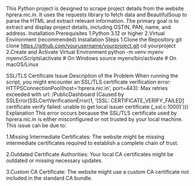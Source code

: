 This Python project is designed to scrape project details from the website hprera.nic.in. It uses the requests library to fetch data and BeautifulSoup to parse the HTML and extract relevant information. The primary goal is to extract and display project details, including GSTIN, PAN, name, and address.
Installation
Prerequisites
 1.Python 3.12 or higher
 2.Virtual Environment (recommended)
Installation Steps
 1.Clone the Repository
    git clone https://github.com/yourusername/yourproject.git
    cd yourproject
 2.Create and Activate Virtual Environment
    python -m venv myenv
    myenv\Scripts\activate  # On Windows
    source myenv/bin/activate  # On macOS/Linux

SSL/TLS Certificate Issue
 Description of the Problem
 When running the script, you might encounter an SSL/TLS certificate verification error:
 HTTPSConnectionPool(host='hprera.nic.in', port=443): Max retries exceeded with url: /PublicDashboard (Caused by SSLError(SSLCertVerificationError(1, '[SSL: CERTIFICATE_VERIFY_FAILED] certificate verify failed: 
 unable to get local issuer certificate (_ssl.c:1000)')))
Explanation
This error occurs because the SSL/TLS certificate used by hprera.nic.in is either misconfigured or not trusted by your local machine. This issue can be due to:

1.Missing Intermediate Certificates: The website might be missing intermediate certificates required to establish a complete chain of trust.

2.Outdated Certificate Authorities: Your local CA certificates might be outdated or missing necessary updates.

3.Custom CA Certificate: The website might use a custom CA certificate not included in the standard CA bundle.
